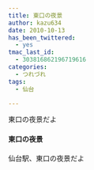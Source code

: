 ```yaml
---
title: 東口の夜景
author: kazu634
date: 2010-10-13
has_been_twittered:
  - yes
tmac_last_id:
  - 303816862196719616
categories:
  - つれづれ
tags:
  - 仙台

---
```

<div class="pp_items">
<div class="pp_item">
<p>
      東口の夜景だよ
</p>
</div>
  
<div class="pp_item">
<h4 class="pp_title">
      東口の夜景
</h4>
    
<p>
      仙台駅、東口の夜景だよ
</p>
</div>
  
<div class="pp_item">
<img style="max-width: 100%;" src="http://static.pixelpipe.com/b49b2e05-42b7-4b72-a56d-b3ad120899d6_b.jpg" alt="" />
</div>
  
<div class="pp_item">
<img style="max-width: 100%;" src="http://static.pixelpipe.com/fb2b881d-45f2-4bb3-892f-72505e112a34_b.jpg" alt="" />
</div>
</div>
